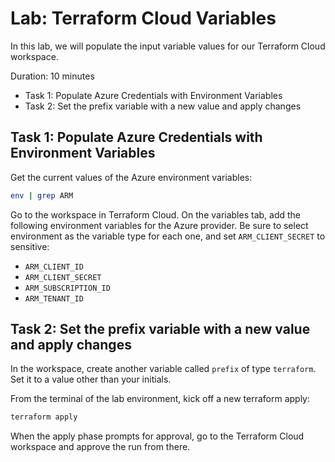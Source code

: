 # Lab: Terraform Cloud Variables

In this lab, we will populate the input variable values for our Terraform Cloud workspace.

Duration: 10 minutes

- Task 1: Populate Azure Credentials with Environment Variables
- Task 2: Set the prefix variable with a new value and apply changes

## Task 1: Populate Azure Credentials with Environment Variables

Get the current values of the Azure environment variables:

```bash
env | grep ARM
```

Go to the workspace in Terraform Cloud. On the variables tab, add the following environment variables for the Azure provider. Be sure to select environment as the variable type for each one, and set `ARM_CLIENT_SECRET` to sensitive:

- `ARM_CLIENT_ID`
- `ARM_CLIENT_SECRET`
- `ARM_SUBSCRIPTION_ID`
- `ARM_TENANT_ID`

## Task 2: Set the prefix variable with a new value and apply changes

In the workspace, create another variable called `prefix` of type `terraform`. Set it to a value other than your initials.

From the terminal of the lab environment, kick off a new terraform apply:

```bash
terraform apply
```

When the apply phase prompts for approval, go to the Terraform Cloud workspace and approve the run from there.
